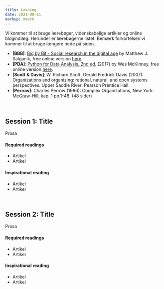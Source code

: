 ```yaml
---
title: Læsning
date: 2021-08-11
markup: mmark
---
```


Vi kommer til at bruge lærebøger, videnskabelige artikler og  online blogindlæg. Herunder er lærebøgerne listet. Bemærk forkortelsen vi kommer til at bruge længere nede på siden.

- **[BBB]**: [Big by Bit - Social research in the digital age](https://www.bitbybitbook.com/) by Matthew J. Salganik, free online version [here](https://www.bitbybitbook.com/en/1st-ed/preface/).
- **[PDA]**: [Python for Data Analysis, 2nd ed.](http://wesmckinney.com/pages/book.html) (2017) by Wes McKinney, free online version [here](https://bedford-computing.co.uk/learning/wp-content/uploads/2015/10/Python-for-Data-Analysis.pdf).
- **[Scott & Davis]**: W. Richard Scott, Gerald Fredrick Davis (2007): Organizations and organizing: rational, natural, and open systems perspectives. Upper Saddle River: Pearson Prentice Hall.
- **[Perrow]**: Charles Perrow (1986): Complex Organizations, New York: McGraw-Hill, kap. 1 pp.1-48. (48 sider)


&nbsp;
## Session 1: Title
Prosa
#### Required readings
- Artikel
- Artikel

#### Inspirational reading
- Artikel
- Artikel


&nbsp;
## Session 2: Title
Prosa

#### Required readings
- Artikel
- Artikel

#### Inspirational reading
- Artikel
- Artikel